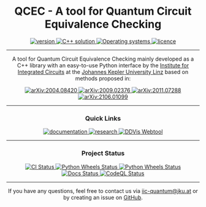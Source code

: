 <h1 style="text-align: center;">QCEC - A tool for Quantum Circuit Equivalence Checking</h1>

<p style="text-align: center;">
<a href='https://github.com/chroline/well_app/releases'>
<img src='https://img.shields.io/github/v/release/iic-jku/qcec?color=yellow&label=version&style=for-the-badge' alt="version">
</a>

<a href='https://iic.jku.at/eda/research/quantum_dd/tool/'>
<img src="https://img.shields.io/badge/Solution-C++17-blue.svg?style=for-the-badge&logo=c%2B%2B&logoColor=b0c0c0&labelColor=363D44" alt="C++ solution"/>
</a>

<a href='https://iic.jku.at/eda/research/quantum_dd/tool/'>
<img src="https://img.shields.io/badge/OS-linux%20%7C%20macos%20%7C%20windows-purple?style=for-the-badge&logo=Linux&logoColor=b0c0c0&labelColor=363D44" alt="Operating systems"/>
</a>

<a href='https://github.com/iic-jku/burgholzer/blob/master/LICENSE'>
<img src='https://img.shields.io/github/license/iic-jku/qcec?style=for-the-badge' alt="licence">
</a>
</p>

---

<p style="text-align: center;">
A tool for Quantum Circuit Equivalence Checking mainly developed as a C++ library with an easy-to-use Python interface by the 
<a href='https://iic.jku.at/eda/'>Institute for Integrated Circuits</a> at the <a href='https://jku.at'>Johannes Kepler University Linz</a> based on methods proposed in:
</p>

<p style="text-align: center;">
<a href='https://arxiv.org/abs/2004.08420'>
<img src='https://img.shields.io/static/v1?label=arXiv&message=2004.08420&color=inactive&style=for-the-badge' alt="arXiv:2004.08420">
</a>

<a href='https://arxiv.org/abs/2009.02376'>
<img src='https://img.shields.io/static/v1?label=arXiv&message=2009.02376&color=inactive&style=for-the-badge' alt="arXiv:2009.02376">
</a>

<a href='https://arxiv.org/abs/2011.07288'>
<img src='https://img.shields.io/static/v1?label=arXiv&message=2011.07288&color=inactive&style=for-the-badge' alt="arXiv:2011.07288">
</a>

<a href='https://arxiv.org/abs/2106.01099'>
<img src='https://img.shields.io/static/v1?label=arXiv&message=2106.01099&color=inactive&style=for-the-badge' alt="arXiv:2106.01099">
</a>

</p>

---

<h3 style="text-align: center;">Quick Links</h3>

<p style="text-align: center;">

<a href='https://qcec.readthedocs.io/'>
<img src='https://img.shields.io/badge/DOCUMENTATION-gray?style=for-the-badge' alt="documentation">
</a>

<a href='https://iic.jku.at/eda/research/quantum/'>
<img src='https://img.shields.io/badge/RESEARCH-blue?style=for-the-badge' alt="research">
</a>

<a href='https://iic.jku.at/eda/research/quantum_dd/tool/'>
<img src='https://img.shields.io/badge/DDVIS ONLINE TOOL-green?style=for-the-badge' alt="DDVis Webtool">
</a>

</p>

---

<h3 style="text-align: center;">Project Status</h3>

<p style="text-align: center;">

<a href='https://github.com/iic-jku/qcec/actions/workflows/ci.yml'>
<img src='https://img.shields.io/github/workflow/status/iic-jku/qcec/CI?label=C%2B%2B%20CI&logo=github&style=for-the-badge' alt="CI Status">
</a>

<a href='https://codecov.io/gh/iic-jku/qcec'>
<img src="https://img.shields.io/codecov/c/github/iic-jku/qcec/master?label=codecov&logo=codecov&style=for-the-badge" alt="Python Wheels Status" >
</a>

<a href='https://github.com/iic-jku/qcec/actions/workflows/deploy.yml'>
<img src="https://img.shields.io/github/workflow/status/iic-jku/qcec/Deploy%20to%20PyPI?label=Python%20Wheels&logo=github&style=for-the-badge" alt="Python Wheels Status" >
</a>

<a href='https://qcec.readthedocs.io/'>
<img alt="Docs Status" src="https://img.shields.io/readthedocs/qcec?style=for-the-badge">
</a>

<a href='https://github.com/iic-jku/qcec/actions/workflows/codeql-analysis.yml'>
<img src="https://img.shields.io/github/workflow/status/iic-jku/qcec/CodeQL?label=Code%20QL&logo=github&style=for-the-badge" alt="CodeQL Status" >
</a>
</p>

---

<p style="text-align: center;">
If you have any questions, feel free to contact us via <a href='mailto:iic-quantum@jku.at'>iic-quantum@jku.at</a> or by creating an issue on <a href='https://github.com/iic-jku/qcec/issues'>GitHub</a>.
</p>
